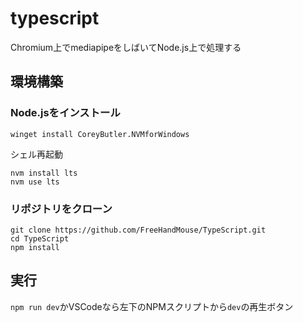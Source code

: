 # typescript

Chromium上でmediapipeをしばいてNode.js上で処理する

## 環境構築

### Node.jsをインストール

```
winget install CoreyButler.NVMforWindows
```

シェル再起動

```
nvm install lts
nvm use lts
```

### リポジトリをクローン

```
git clone https://github.com/FreeHandMouse/TypeScript.git
cd TypeScript
npm install
```

## 実行

`npm run dev`かVSCodeなら左下のNPMスクリプトから`dev`の再生ボタン